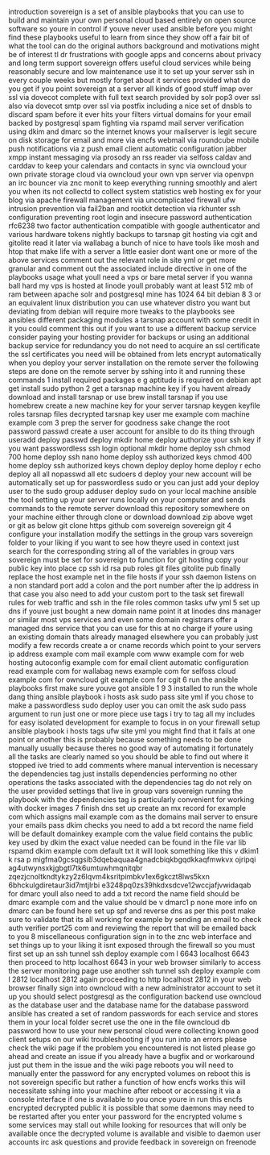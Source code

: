 introduction sovereign is a set of ansible playbooks that you can use to build and maintain your own personal cloud based entirely on open source software so youre in control if youve never used ansible before you might find these playbooks useful to learn from since they show off a fair bit of what the tool can do the original authors background and motivations might be of interest tl dr frustrations with google apps and concerns about privacy and long term support sovereign offers useful cloud services while being reasonably secure and low maintenance use it to set up your server ssh in every couple weeks but mostly forget about it services provided what do you get if you point sovereign at a server all kinds of good stuff imap over ssl via dovecot complete with full text search provided by solr pop3 over ssl also via dovecot smtp over ssl via postfix including a nice set of dnsbls to discard spam before it ever hits your filters virtual domains for your email backed by postgresql spam fighting via rspamd mail server verification using dkim and dmarc so the internet knows your mailserver is legit secure on disk storage for email and more via encfs webmail via roundcube mobile push notifications via z push email client automatic configuration jabber xmpp instant messaging via prosody an rss reader via selfoss caldav and carddav to keep your calendars and contacts in sync via owncloud your own private storage cloud via owncloud your own vpn server via openvpn an irc bouncer via znc monit to keep everything running smoothly and alert you when its not collectd to collect system statistics web hosting ex for your blog via apache firewall management via uncomplicated firewall ufw intrusion prevention via fail2ban and rootkit detection via rkhunter ssh configuration preventing root login and insecure password authentication rfc6238 two factor authentication compatible with google authenticator and various hardware tokens nightly backups to tarsnap git hosting via cgit and gitolite read it later via wallabag a bunch of nice to have tools like mosh and htop that make life with a server a little easier dont want one or more of the above services comment out the relevant role in site yml or get more granular and comment out the associated include directive in one of the playbooks usage what youll need a vps or bare metal server if you wanna ball hard my vps is hosted at linode youll probably want at least 512 mb of ram between apache solr and postgresql mine has 1024 64 bit debian 8 3 or an equivalent linux distribution you can use whatever distro you want but deviating from debian will require more tweaks to the playbooks see ansibles different packaging modules a tarsnap account with some credit in it you could comment this out if you want to use a different backup service consider paying your hosting provider for backups or using an additional backup service for redundancy you do not need to acquire an ssl certificate the ssl certificates you need will be obtained from lets encrypt automatically when you deploy your server installation on the remote server the following steps are done on the remote server by sshing into it and running these commands 1 install required packages e g aptitude is required on debian apt get install sudo python 2 get a tarsnap machine key if you havent already download and install tarsnap or use brew install tarsnap if you use homebrew create a new machine key for your server tarsnap keygen keyfile roles tarsnap files decrypted tarsnap key user me example com machine example com 3 prep the server for goodness sake change the root password passwd create a user account for ansible to do its thing through useradd deploy passwd deploy mkdir home deploy authorize your ssh key if you want passwordless ssh login optional mkdir home deploy ssh chmod 700 home deploy ssh nano home deploy ssh authorized keys chmod 400 home deploy ssh authorized keys chown deploy deploy home deploy r echo deploy all all nopasswd all etc sudoers d deploy your new account will be automatically set up for passwordless sudo or you can just add your deploy user to the sudo group adduser deploy sudo on your local machine ansible the tool setting up your server runs locally on your computer and sends commands to the remote server download this repository somewhere on your machine either through clone or download download zip above wget or git as below git clone https github com sovereign sovereign git 4 configure your installation modify the settings in the group vars sovereign folder to your liking if you want to see how theyre used in context just search for the corresponding string all of the variables in group vars sovereign must be set for sovereign to function for git hosting copy your public key into place cp ssh id rsa pub roles git files gitolite pub finally replace the host example net in the file hosts if your ssh daemon listens on a non standard port add a colon and the port number after the ip address in that case you also need to add your custom port to the task set firewall rules for web traffic and ssh in the file roles common tasks ufw yml 5 set up dns if youve just bought a new domain name point it at linodes dns manager or similar most vps services and even some domain registrars offer a managed dns service that you can use for this at no charge if youre using an existing domain thats already managed elsewhere you can probably just modify a few records create a or cname records which point to your servers ip address example com mail example com www example com for web hosting autoconfig example com for email client automatic configuration read example com for wallabag news example com for selfoss cloud example com for owncloud git example com for cgit 6 run the ansible playbooks first make sure youve got ansible 1 9 3 installed to run the whole dang thing ansible playbook i hosts ask sudo pass site yml if you chose to make a passwordless sudo deploy user you can omit the ask sudo pass argument to run just one or more piece use tags i try to tag all my includes for easy isolated development for example to focus in on your firewall setup ansible playbook i hosts tags ufw site yml you might find that it fails at one point or another this is probably because something needs to be done manually usually because theres no good way of automating it fortunately all the tasks are clearly named so you should be able to find out where it stopped ive tried to add comments where manual intervention is necessary the dependencies tag just installs dependencies performing no other operations the tasks associated with the dependencies tag do not rely on the user provided settings that live in group vars sovereign running the playbook with the dependencies tag is particularly convenient for working with docker images 7 finish dns set up create an mx record for example com which assigns mail example com as the domains mail server to ensure your emails pass dkim checks you need to add a txt record the name field will be default domainkey example com the value field contains the public key used by dkim the exact value needed can be found in the file var lib rspamd dkim example com default txt it will look something like this v dkim1 k rsa p migfma0gcsqgsib3dqebaquaa4gnadcbiqkbgqdkkaqfmwkvx ojripqi ag4utwynsxkjgbgtl7tk6umtuwhmqnitqbr zqezjcnoltkndtykzy2z6lqvm4ksritpimbkv1ex6gkczt8lws5kxn 6bhckulgdiretaur3id7mtjlrbi e3248pq0zs39hkdxsdcve12wccjafjvwidaqab for dmarc youll also need to add a txt record the name field should be dmarc example com and the value should be v dmarc1 p none more info on dmarc can be found here set up spf and reverse dns as per this post make sure to validate that its all working for example by sending an email to check auth verifier port25 com and reviewing the report that will be emailed back to you 8 miscellaneous configuration sign in to the znc web interface and set things up to your liking it isnt exposed through the firewall so you must first set up an ssh tunnel ssh deploy example com l 6643 localhost 6643 then proceed to http localhost 6643 in your web browser similarly to access the server monitoring page use another ssh tunnel ssh deploy example com l 2812 localhost 2812 again proceeding to http localhost 2812 in your web browser finally sign into owncloud with a new administrator account to set it up you should select postgresql as the configuration backend use owncloud as the database user and the database name for the database password ansible has created a set of random passwords for each service and stores them in your local folder secret use the one in the file owncloud db password how to use your new personal cloud were collecting known good client setups on our wiki troubleshooting if you run into an errors please check the wiki page if the problem you encountered is not listed please go ahead and create an issue if you already have a bugfix and or workaround just put them in the issue and the wiki page reboots you will need to manually enter the password for any encrypted volumes on reboot this is not sovereign specific but rather a function of how encfs works this will necessitate sshing into your machine after reboot or accessing it via a console interface if one is available to you once youre in run this encfs encrypted decrypted public it is possible that some daemons may need to be restarted after you enter your password for the encrypted volume s some services may stall out while looking for resources that will only be available once the decrypted volume is available and visible to daemon user accounts irc ask questions and provide feedback in sovereign on freenode